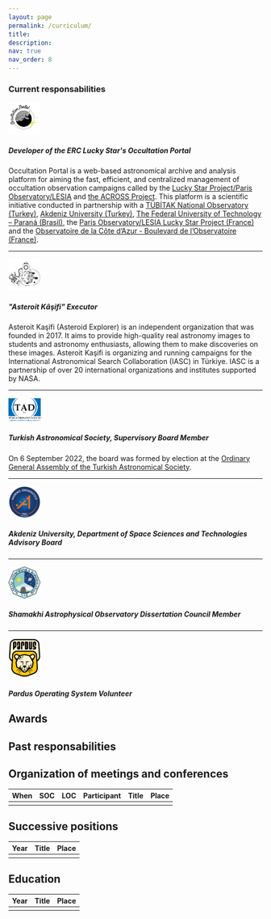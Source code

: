 ```yaml
---
layout: page
permalink: /curriculum/
title: 
description: 
nav: true
nav_order: 8
---
```



<div class="container">


<!-- +++++++++++++++++++++++++++++++++++++++++++++++++++++++++++++++++++++++++++++++++++++++++++++++++++ --> 
<!-- ++++++++++++++  Current Responsabilities    +++++++++++++++++++++++++++++++++++++++++++++++++++++++ --> 
<!-- +++++++++++++++++++++++++++++++++++++++++++++++++++++++++++++++++++++++++++++++++++++++++++++++++++ --> 
<h3>Current responsabilities</h3>

<div class="container-fluid"> 
    <div class="row">
        <div class="col-xs-12 col-md-12">
            <div class="panel panel-success">
                <div class="panel-body">
                    <div class="media">
                        <div class="media-left">
                            <a href="https://occultation.tug.tubitak.gov.tr">
                            <img class="media-object" width="64px" src="/assets/img/occultation_portal_logo.png" alt="Occultation Portal">
                            </a>
                        </div>
                        <div class="media-body">
                            <h5>Developer of the ERC Lucky Star's Occultation Portal</h5>
                                Occultation Portal is a web-based astronomical archive and analysis platform for aiming the fast, efficient, and centralized management of occultation observation campaigns called by the <a href="https://lesia.obspm.fr/lucky-star/" target="_blank">Lucky Star Project/Paris Observatory/LESIA</a> and <a href="https://lagrange.oca.eu/fr/home-across" target="_blank">the ACROSS Project</a>. This platform is a scientific initiative conducted in partnership with a <a href="https://tug.tubitak.gov.tr/" target="_blank">TÜBİTAK National Observatory (Turkey)</a>, <a href="https://www.akdeniz.edu.tr/" target="_blank">Akdeniz University (Turkey)</a>, <a href="http://www.utfpr.edu.br/" target="_blank">The Federal University of Technology – Paraná (Brasil)</a>, the <a href="https://lesia.obspm.fr/lucky-star/" target="_blank">Paris Observatory/LESIA Lucky Star Project (France)</a> and the <a href="https://lagrange.oca.eu/fr/" target="_blank">Observatoire de la Côte d’Azur - Boulevard de l’Observatoire (France)</a>.
                        </div>
                    </div>
                    <hr>
                    <div class="media">
                        <div class="media-left">
                            <a href="https://asteroitkasifi.com/">
                            <img class="media-object" width="64px" src="/assets/img/asteroit_kasifi_logo.png" alt="Asteroit Kaşifi">
                            </a>
                        </div>
                        <div class="media-body">
                            <h5> "Asteroit Kâşifi" Executor</h5>
                            Asteroit Kaşifi (Asteroid Explorer) is an independent organization that was founded in 2017. It aims to provide high-quality real astronomy images to students and astronomy enthusiasts, allowing them to make discoveries on these images. Asteroit Kaşifi is organizing and running campaigns for the International Astronomical Search Collaboration (IASC) in Türkiye. IASC is a partnership of over 20 international organizations and institutes supported by NASA.
                        </div>
                    </div>
                    <hr>
                    <div class="media">
                        <div class="media-left">
                            <a href="https://www.tad.org.tr">
                            <img class="media-object" width="64px" src="/assets/img/TAD_logo.png" alt="Turkish Astronomical Society">
                            </a>
                        </div>
                        <div class="media-body">
                            <h5> Turkish Astronomical Society, Supervisory Board Member</h5>
                            On 6 September 2022, the board was formed by election at the <a href="https://www.tad.org.tr/denetleme-kurulu">Ordinary General Assembly of the Turkish Astronomical Society</a>.
                        </div>
                    </div>
                    <hr>
                    <div class="media">
                        <div class="media-left">
                            <a href="https://fen.akdeniz.edu.tr/tr/bolum_danisma_kurullari-7448/">
                            <img class="media-object" width="64px" src="/assets/img/akdeniz_logo.png" alt="Akdeniz University">
                            </a>
                        </div>
                        <div class="media-body">
                            <h5> Akdeniz University, Department of Space Sciences and Technologies Advisory Board </h5>
                        </div>
                    </div>
                    <hr>
                    <div class="media">
                        <div class="media-left">
                            <a href="https://shao.az/">
                            <img class="media-object" width="64px" src="/assets/img/shao_logo.jpg" alt="Akdeniz University">
                            </a>
                        </div>
                        <div class="media-body">
                            <h5> Shamakhi Astrophysical Observatory  Dissertation Council Member  </h5>
                        </div>
                    </div>
                    <hr>
                    <div class="media">
                        <div class="media-left">
                            <a href="https://www.pardus.org.tr/">
                            <img class="media-object" width="64px" src="/assets/img/Pardus.png" alt="Akdeniz University">
                            </a>
                        </div>
                        <div class="media-body">
                            <h5> Pardus Operating System Volunteer  </h5>
                        </div>
                    </div>
                </div>
            </div>
        </div>
    </div>
</div>

## Awards

## Past responsabilities

## Organization of meetings and conferences

| **When** | **SOC**  | **LOC**  | **Participant** | **Title** | **Place** |
|----------|----------|----------|-----------------|-----------|-----------|
|          |          |          |                 |           |           |

## Successive positions

| **Year** | **Title** | **Place** |
|----------|-----------|-----------|
|          |          |            |  

## Education

| **Year** | **Title** | **Place** |
|----------|-----------|-----------|
|          |          |            |
